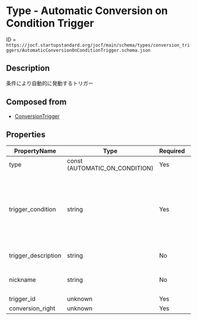 # Type - Automatic Conversion on Condition Trigger

ID = `https://jocf.startupstandard.org/jocf/main/schema/types/conversion_triggers/AutomaticConversionOnConditionTrigger.schema.json`

## Description
条件により自動的に発動するトリガー

## Composed from
- [ConversionTrigger](../../primitives/types/conversion_triggers/ConversionTrigger.md)

## Properties

| PropertyName | Type | Required | Description |
|-------------|------|----------|-------------|
| type | const (AUTOMATIC_ON_CONDITION) | Yes |  |
| trigger_condition | string | Yes | 変換が行われるためにどの条件が満たされなければならないかを説明する法的な文言 |
| trigger_description | string | No | トリガーの説明 |
| nickname | string | No | トリガーのニックネーム |
| trigger_id | unknown | Yes |  |
| conversion_right | unknown | Yes |  |